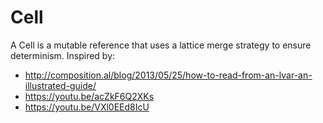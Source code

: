 # Cell

A Cell is a mutable reference that uses a lattice merge strategy to ensure determinism.  Inspired by:

* http://composition.al/blog/2013/05/25/how-to-read-from-an-lvar-an-illustrated-guide/
* https://youtu.be/acZkF6Q2XKs
* https://youtu.be/VXl0EEd8IcU
